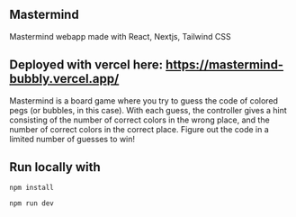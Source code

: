 ## Mastermind ##

Mastermind webapp made with React, Nextjs, Tailwind CSS

## Deployed with vercel here: https://mastermind-bubbly.vercel.app/

Mastermind is a board game where you try to guess the code of colored pegs (or bubbles, in this case). With each guess, the controller gives a hint consisting of the number of correct colors in the wrong place, and the number of correct colors in the correct place. Figure out the code in a limited number of guesses to win!

## Run locally with 
``` 
npm install

npm run dev 

```
